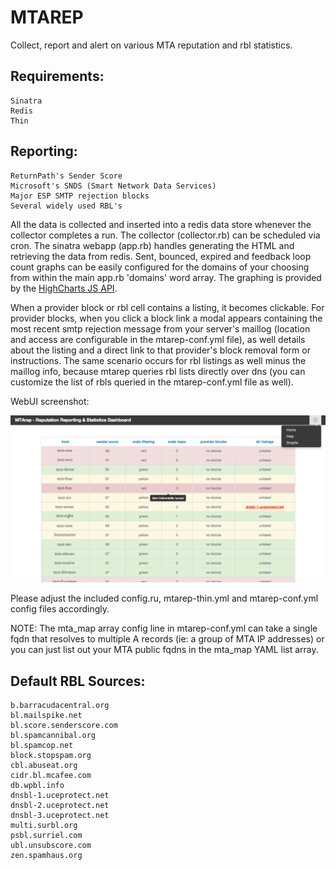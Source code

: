 MTAREP
================================

Collect, report and alert on various MTA reputation and rbl statistics.

Requirements:
-------------

    Sinatra
    Redis
    Thin

Reporting:
----------

    ReturnPath's Sender Score
    Microsoft's SNDS (Smart Network Data Services)
    Major ESP SMTP rejection blocks
    Several widely used RBL's

All the data is collected and inserted into a redis data store whenever the collector completes a run. The collector (collector.rb) can be scheduled via cron. The sinatra webapp (app.rb) handles generating the HTML and retrieving the data from redis. Sent, bounced, expired and feedback loop count graphs can be easily configured for the domains of your choosing from within the main app.rb 'domains' word array. The graphing is provided by the [HighCharts JS API](http://www.highcharts.com/products/highcharts).

When a provider block or rbl cell contains a listing, it becomes clickable. For provider blocks, when you click a block link a modal appears containing the most recent smtp rejection message from your server's maillog (location and access are configurable in the mtarep-conf.yml file), as well details about the listing and a direct link to that provider's block removal form or instructions. The same scenario occurs for rbl listings as well minus the maillog info, because mtarep queries rbl lists directly over dns (you can customize the list of rbls queried in the mtarep-conf.yml file as well).

WebUI screenshot:

![Alt text](mtarep-webui-example.png?raw=true)

Please adjust the included config.ru, mtarep-thin.yml and mtarep-conf.yml config files accordingly.

NOTE: The mta_map array config line in mtarep-conf.yml can take a single fqdn that resolves to multiple A records (ie: a group of MTA IP addresses) or you can just list out your MTA public fqdns in the mta_map YAML list array.

Default RBL Sources:
--------------------

    b.barracudacentral.org
    bl.mailspike.net
    bl.score.senderscore.com
    bl.spamcannibal.org
    bl.spamcop.net
    block.stopspam.org
    cbl.abuseat.org
    cidr.bl.mcafee.com
    db.wpbl.info
    dnsbl-1.uceprotect.net
    dnsbl-2.uceprotect.net
    dnsbl-3.uceprotect.net
    multi.surbl.org
    psbl.surriel.com
    ubl.unsubscore.com
    zen.spamhaus.org

